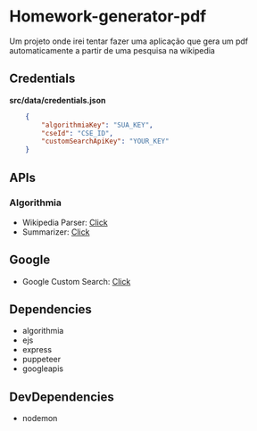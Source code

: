 # Homework-generator-pdf
Um projeto onde irei tentar fazer uma aplicação que gera um pdf automaticamente a partir de uma pesquisa na wikipedia

## Credentials
**src/data/credentials.json**
```json
    {
        "algorithmiaKey": "SUA_KEY",
        "cseId": "CSE_ID",
        "customSearchApiKey": "YOUR_KEY"
    }
```

## APIs
### Algorithmia
- Wikipedia Parser: <a href='https://algorithmia.com/algorithms/web/WikipediaParser'>Click</a>
- Summarizer: <a href='https://algorithmia.com/algorithms/nlp/Summarizer'>Click</a>

## Google
- Google Custom Search: <a href='https://developers.google.com/custom-search/v1/overview'>Click</a>

## Dependencies
- algorithmia
- ejs
- express
- puppeteer
- googleapis

## DevDependencies
- nodemon